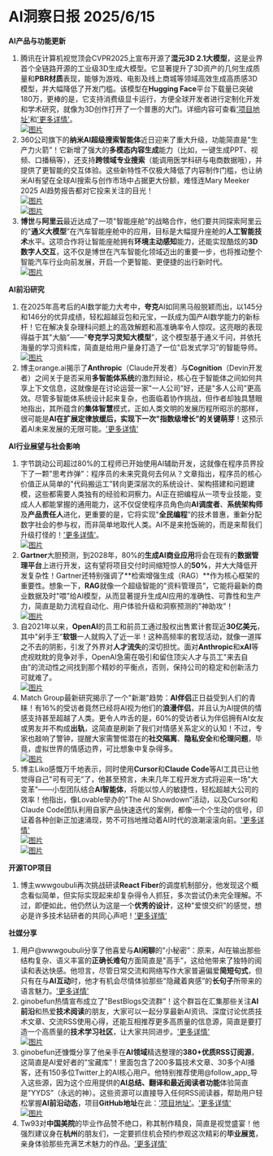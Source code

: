 # AI洞察日报 2025/6/15

**AI产品与功能更新**

1.  腾讯在计算机视觉顶会CVPR2025上宣布开源了**混元3D 2.1大模型**，这是业界首个全链路开源的工业级3D生成大模型。它显著提升了3D资产的几何生成质量和**PBR材质**表现，能够为游戏、电影及线上商城等领域高效生成高质感3D模型，并大幅降低了开发门槛。该模型在**Hugging Face**平台下载量已突破180万，更棒的是，它支持消费级显卡运行，方便全球开发者进行定制化开发和学术研究，就像为3D创作打开了一个普惠的大门。详细内容可查看['项目地址'](https://3d-models.hunyuan.tencent.com/)和['更多详情'](https://3d.hunyuan.tencent.com/)。
    <br/> [![图片](https://upload.chinaz.com/2025/0614/6388549152278757021943660.png "img")](https://upload.chinaz.com/2025/0614/6388549152278757021943660.png) <br/>
2.  360公司旗下的**纳米AI超级搜索智能体**近日迎来了重大升级，功能简直是"生产力火箭”！它新增了强大的**多模态内容生成**能力（比如，一键生成PPT、视频、口播稿等），还支持**跨领域专业搜索**（能调用医学科研与电商数据哦），并提供了更智能的交互体验。这些新特性不仅极大降低了内容制作门槛，也让纳米AI有望在全球AI搜索与创作市场中占据更大份额，难怪连Mary Meeker 2025 AI趋势报告都对它投来关注的目光！
    <br/> [![图片](https://upload.chinaz.com/2025/0613/6388543138622395003369797.jpg "img")](https://upload.chinaz.com/2025/0613/6388543138622395003369797.jpg) <br/> [![图片](https://upload.chinaz.com/2025/0613/6388543146021572986762584.png "img")](https://upload.chinaz.com/2025/0613/6388543146021572986762584.png) <br/>
3.  **博世**与**阿里云**最近达成了一项"智能座舱”的战略合作，他们要共同探索阿里云的"**通义大模型**”在汽车智能座舱中的应用，目标是大幅提升座舱的**人工智能技术**水平。这项合作将让智能座舱拥有**环境主动感知**能力，还能实现酷炫的**3D数字人交互**，这不仅是博世在汽车智能化领域迈出的重要一步，也将推动整个智能汽车行业向前发展，开启一个更智能、更便捷的出行新时代。
    <br/> [![图片](https://pic.chinaz.com/picmap/202505261721026669_0.jpg "img")](https://pic.chinaz.com/picmap/202505261721026669_0.jpg) <br/>

**AI前沿研究**

1.  在2025年高考后的AI数学能力大考中，**夸克**AI如同黑马般脱颖而出，以145分和146分的优异成绩，轻松超越豆包和元宝，一跃成为国产AI数学能力的新标杆！它在解决复杂理科问题上的高效解题和高准确率令人惊叹。这亮眼的表现得益于其"大脑”——"**夸克学习灵知大模型**”，这个模型基于通义千问，并依托海量的学习资料库，简直是给用户量身打造了一位"启发式学习”的智能导师。
    <br/> [![图片](https://upload.chinaz.com/2025/0613/6388543968950501631465721.png "img")](https://upload.chinaz.com/2025/0613/6388543968950501631465721.png) <br/>
2.  博主orange.ai揭示了**Anthropic**（Claude开发者）与**Cognition**（Devin开发者）之间关于是否采用**多智能体系统**的激烈辩论，核心在于智能体之间如何共享上下文信息，这就像是在讨论运营一家"一人公司”好，还是"多人公司”更高效。尽管多智能体系统设计起来复杂，也面临着协作挑战，但作者却独具慧眼地指出，其所蕴含的**集体智慧**模式，正如人类文明的发展历程所昭示的那样，很可能是**AI在扩展定律放缓后，实现下一次"指数级增长”的关键萌芽**！这预示着AI未来发展的无限可能。['更多详情'](https://m.okjike.com/originalPosts/684d04752b50c68918ad2b33)

**AI行业展望与社会影响**

1.  字节跳动公司超过80%的工程师已开始使用AI辅助开发，这就像在程序员界投下了一颗"思考炸弹”：程序员的未来究竟何去何从？文章指出，程序员的核心价值正从简单的"代码搬运工”转向更深层次的系统设计、架构搭建和问题建模，这些都需要人类独有的经验和洞察力。AI正在把编程从一项专业技能，变成人人都能掌握的通用能力，这不仅促使程序员角色向**AI调度者**、**系统架构师**及**产品责任人**进化，更重要的是，它将实现"**全民编程**”的技术普惠，重新分配数字社会的参与权，而非简单地取代人类。AI不是来抢饭碗的，而是来帮我们升级打怪的！['更多详情'](https://www.infoq.cn/article/G0d0Fp5iF6H6I1x2o9x8)。
    <br/> [![图片](https://assets-v2.circle.so/3leqq6sdh1jjhc0xr0fbn23189uc "img")](https://assets-v2.circle.so/3leqq6sdh1jjhc0xr0fbn23189uc) <br/>
2.  **Gartner**大胆预测，到2028年，80%的**生成AI商业应用**将会在现有的**数据管理平台**上进行开发，这有望将项目交付时间缩短惊人的**50%**，并大大降低开发复杂性！Gartner还特别强调了**检索增强生成（RAG）**作为核心框架的重要性。想象一下，**RAG**就像一个超级智能的"资料管理员”，它能将最新的商业数据及时"喂”给AI模型，从而显著提升生成AI应用的准确性、可靠性和生产力，简直是助力流程自动化、用户体验升级和洞察预测的"神助攻”！
    <br/> [![图片](https://pic.chinaz.com/picmap/202005281119277542_8.jpg "img")](https://pic.chinaz.com/picmap/202005281119277542_8.jpg) <br/>
3.  自2021年以来，**OpenAI**的员工和前员工通过股权出售累计套现近**30亿美元**，其中"剁手王”**软银**一人就购入了近一半！这种高频率的套现活动，就像一道挥之不去的阴影，引发了外界对**人才流失**的深切担忧。面对**Anthropic**和**xAI**等虎视眈眈的竞争对手，OpenAI急需在吸引和留住顶尖人才与员工"来去自由”的流动性之间找到那个精妙的平衡点，否则，保持公司的稳定和创新活力可就难了。
    <br/> [![图片](https://pic.chinaz.com/picmap/202502061719358642_0.jpg "img")](https://pic.chinaz.com/picmap/202502061719358642_0.jpg) <br/>
4.  Match Group最新研究揭示了一个"新潮”趋势：**AI伴侣**正日益受到人们的青睐！有16%的受访者竟然已经将AI视为他们的**浪漫伴侣**，并且认为AI提供的情感支持甚至超越了人类。更令人咋舌的是，60%的受访者认为伴侣拥有AI女友或男友并不构成**出轨**，这简直是刷新了我们对情感关系定义的认知！不过，专家也敲响了警钟，提醒大家需警惕潜在的**社交隔离**、**隐私安全**和**伦理问题**，毕竟，虚拟世界的情感边界，可比想象中复杂得多。
    <br/> [![图片](https://pic.chinaz.com/picmap/202306131739278937_3.jpg "img")](https://pic.chinaz.com/picmap/202306131739278937_3.jpg) <br/>
5.  博主Liko感慨万千地表示，同时使用**Cursor**和**Claude Code**等AI工具已让他觉得自己"可有可无”了，他甚至预言，未来几年工程开发方式将迎来一场"大变革”——小型团队结合**AI智能体**，将能以惊人的敏捷性，轻松超越大公司的效率！他指出，像Lovable举办的"The AI Showdown”活动，以及Cursor和Claude Code团队利用自家产品快速迭代的案例，都像一个个生动的信号，印证着各种创新正加速涌现，势不可挡地推动着AI时代的浪潮滚滚向前。['更多详情'](https://m.okjike.com/originalPosts/684d160bf0d718ce7a6b99e2)
    <br/> [![图片](https://cdnv2.ruguoapp.com/Fpb491XArxjnYilh_zVqkm3A1D64v3.png "img")](https://cdnv2.ruguoapp.com/Fpb491XArxjnYilh_zVqkm3A1D64v3.png) <br/> [![图片](https://cdnv2.ruguoapp.com/FvFd3vTcCw0HN9Sc2cc3_8mAhM1cv3.png "img")](https://cdnv2.ruguoapp.com/FvFd3vTcCw0HN9Sc2cc3_8mAhM1cv3.png) <br/>

**开源TOP项目**

1.  博主wwwgoubuli再次挑战研读**React Fiber**的调度机制部分，他发现这个概念看似简单，但实际实现起来却复杂得令人抓狂，多次尝试仍未完全理解。不过，即便如此，他仍然认为这是一个**优秀的设计**，这种"爱恨交织”的感觉，想必是许多技术钻研者的共同心声吧！['更多详情'](https://x.com/wwwgoubuli/status/1933788250633875674)

**社媒分享**

1.  用户@wwwgoubuli分享了他喜爱与**AI闲聊**的"小秘密”：原来，AI在输出那些结构复杂、语义丰富的**正确长难句**方面简直是"高手”，这给他带来了独特的阅读和表达快感。他坦言，尽管日常交流和网络写作大家普遍偏爱**简短句式**，但只有在与**AI互动**时，他才有机会尽情体验那些"隐藏着爽感”的**长句子**所带来的语言魅力。['更多详情'](https://x.com/wwwgoubuli/status/1933814617052225790)
2.  ginobefun热情宣布成立了"BestBlogs交流群”！这个群旨在汇集那些关注**AI前沿**和热爱**技术阅读**的朋友，大家可以一起分享最新AI资讯、深度讨论优质技术文章、交流RSS使用心得，还能互相推荐更多高质量的信息源，简直是要打造一个高质量的**技术学习社区**，让大家共同进步。['更多详情'](https://x.com/hongming731/status/1933804205204226186)
    <br/> [![图片](https://pbs.twimg.com/media/GtZATIobEAAoaT7?format=jpg&name=orig "img")](https://pbs.twimg.com/media/GtZATIobEAAoaT7?format=jpg&name=orig) <br/>
3.  ginobefun还慷慨分享了他亲手在**AI领域**精选整理的**380+优质RSS订阅源**，这简直是AI爱好者的"宝藏库”！里面包含了200多篇技术文章、30多个AI播客，还有150多位Twitter上的AI核心用户。他特别推荐使用@follow_app_导入这些源，因为这个应用提供的**AI总结、翻译和最近阅读者功能**体验简直是"YYDS”（永远的神）。这些资源可以直接导入任何RSS阅读器，帮助用户轻松掌握**AI前沿动态**，项目**GitHub地址**在此：['项目地址'](https://github.com/ginobefun/BestBlogs)。['更多详情'](https://x.com/hongming731/status/1933803498656968874)
    <br/> [![图片](https://pbs.twimg.com/media/GtY_khObUAAgP45?format=jpg&name=orig "img")](https://pbs.twimg.com/media/GtY_khObUAAgP45?format=jpg&name=orig) <br/>
4.  Tw93对**中国美院**的毕业作品赞不绝口，称其制作精良，简直是视觉盛宴！他强烈建议身在**杭州**的朋友们，一定要抓住机会预约参观这次精彩的**毕业展览**，亲身体验那些充满艺术魅力的作品。['更多详情'](https://x.com/HiTw93/status/1933795506767212578)